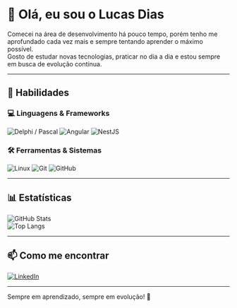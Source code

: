 # 👋 Olá, eu sou o Lucas Dias

Comecei na área de desenvolvimento há pouco tempo, porém tenho me aprofundado cada vez mais e sempre tentando aprender o máximo possível.  
Gosto de estudar novas tecnologias, praticar no dia a dia e estou sempre em busca de evolução contínua.  

---

## 🚀 Habilidades

### 💻 Linguagens & Frameworks
![Delphi / Pascal](https://img.shields.io/badge/Delphi%20%2F%20Pascal-000?style=for-the-badge&logo=delphi&logoColor=CC2020&color=0d1117)
![Angular](https://img.shields.io/badge/Angular-DD0031?style=for-the-badge&logo=angular&logoColor=white)
![NestJS](https://img.shields.io/badge/NestJS-E0234E?style=for-the-badge&logo=nestjs&logoColor=white)

### 🛠️ Ferramentas & Sistemas
![Linux](https://img.shields.io/badge/Linux-000?style=for-the-badge&logo=linux&logoColor=white&color=0d1117)
![Git](https://img.shields.io/badge/Git-F05032?style=for-the-badge&logo=git&logoColor=white)
![GitHub](https://img.shields.io/badge/GitHub-181717?style=for-the-badge&logo=github&logoColor=white)

---

## 📊 Estatísticas

![GitHub Stats](https://github-readme-stats.vercel.app/api?username=lucasdias1707&theme=transparent&bg_color=0d1117&border_color=30A3DC&show_icons=true&icon_color=30A3DC&title_color=00b2ff&text_color=FFF)  
![Top Langs](https://github-readme-stats-git-masterrstaa-rickstaa.vercel.app/api/top-langs/?username=lucasdias1707&layout=compact&bg_color=000&border_color=30A3DC&title_color=00b2ff&text_color=FFF)

---

## 📫 Como me encontrar
[![LinkedIn](https://img.shields.io/badge/LinkedIn-0A66C2?style=for-the-badge&logo=linkedin&logoColor=white)]([https://www.linkedin.com/in/seu-usuario](https://www.linkedin.com/in/lucas-dias-ortiz/))

---

Sempre em aprendizado, sempre em evolução! 🚀
